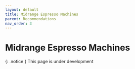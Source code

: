 ```yaml
---
layout: default
title: Midrange Espresso Machines
parent: Recommendations
nav_order: 3
---
```


# Midrange Espresso Machines

{: .notice }
This page is under development
